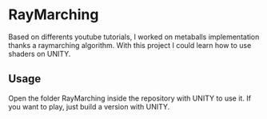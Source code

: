 # RayMarching


Based on differents youtube tutorials, I worked on metaballs implementation thanks a raymarching algorithm.
With this project I could learn how to use shaders on UNITY.

## Usage

Open the folder RayMarching inside the repository with UNITY to use it.
If you want to play, just build a version with UNITY.
